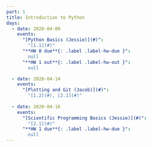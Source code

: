 ```yaml
---
part: 1
title: Introduction to Python
days:
  - date: 2020-04-09
    events:
      "[Python Basics (Jessie)](#)":
        "[1.1](#)"
      "**HW 0 due**{: .label .label-hw-due }":
        null
      "**HW 1 out**{: .label .label-hw-out }":
        null

  - date: 2020-04-14
    events:
      "[Plotting and Git (Jacob)](#)":
        "[1.2](#), [2.1](#)"
  
  - date: 2020-04-16
    events:
      "[Scientific Programming Basics (Jessie)](#)":
        "[2.1](#)"
      "**HW 1 due**{: .label .label-hw-due }":
        null
---
```

